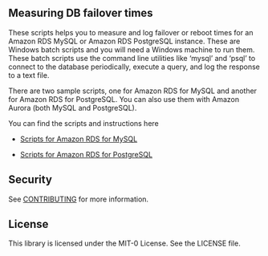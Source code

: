 ## Measuring DB failover times

These scripts helps you to measure and log failover or reboot times for an
Amazon RDS MySQL or Amazon RDS PostgreSQL instance. These are Windows batch
scripts and you will need a Windows machine to run them. These batch scripts use
the command line utilities like ‘mysql’ and ‘psql’ to connect to the database
periodically, execute a query, and log the response to a text file.

There are two sample scripts, one for Amazon RDS for MySQL and another for
Amazon RDS for PostgreSQL. You can also use them with Amazon Aurora (both MySQL
and PostgreSQL).

You can find the scripts and instructions here

-   [Scripts for Amazon RDS for MySQL](MYSQL/Readme.md)

-   [Scripts for Amazon RDS for PostgreSQL](PG/Readme.md)


## Security

See [CONTRIBUTING](CONTRIBUTING.md#security-issue-notifications) for more information.

## License

This library is licensed under the MIT-0 License. See the LICENSE file.


